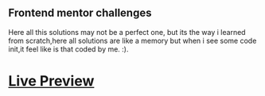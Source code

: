 ## Frontend mentor challenges

Here all this solutions may not be a perfect one, but its the way i learned from scratch,here all solutions are like a memory but when i see some code init,it feel like is that coded by me. :).


# [Live Preview](https://joker-bat.github.io/frontend-mentor-challenges/)
